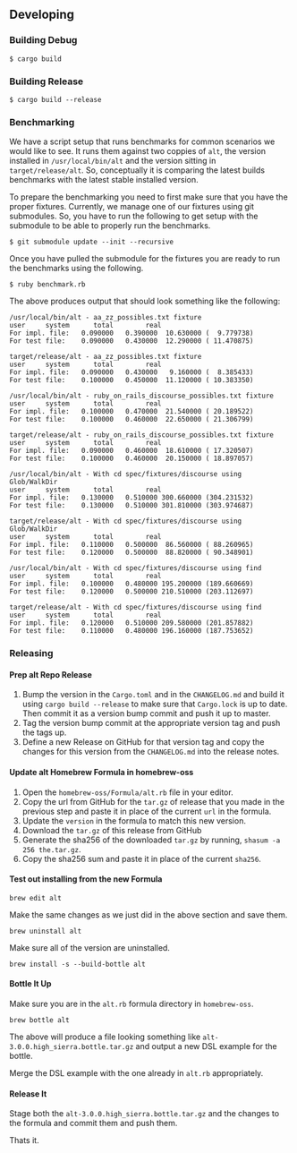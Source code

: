 ## Developing

### Building Debug

```text
$ cargo build
```

### Building Release

```text
$ cargo build --release
```

### Benchmarking

We have a script setup that runs benchmarks for common scenarios we would like to see. It runs them against two coppies of `alt`, the version installed in `/usr/local/bin/alt` and the version sitting in `target/release/alt`. So, conceptually it is comparing the latest builds benchmarks with the latest stable installed version.

To prepare the benchmarking you need to first make sure that you have the proper fixtures. Currently, we manage one of our fixtures using git submodules. So, you have to run the following to get setup with the submodule to be able to properly run the benchmarks.

```text
$ git submodule update --init --recursive
```

Once you have pulled the submodule for the fixtures you are ready to run the benchmarks using the following.

```text
$ ruby benchmark.rb
```

The above produces output that should look something like the following:

```text
/usr/local/bin/alt - aa_zz_possibles.txt fixture
user     system      total        real
For impl. file:   0.090000   0.390000  10.630000 (  9.779738)
For test file:    0.090000   0.430000  12.290000 ( 11.470875)

target/release/alt - aa_zz_possibles.txt fixture
user     system      total        real
For impl. file:   0.090000   0.430000   9.160000 (  8.385433)
For test file:    0.100000   0.450000  11.120000 ( 10.383350)

/usr/local/bin/alt - ruby_on_rails_discourse_possibles.txt fixture
user     system      total        real
For impl. file:   0.100000   0.470000  21.540000 ( 20.189522)
For test file:    0.100000   0.460000  22.650000 ( 21.306799)

target/release/alt - ruby_on_rails_discourse_possibles.txt fixture
user     system      total        real
For impl. file:   0.090000   0.460000  18.610000 ( 17.320507)
For test file:    0.100000   0.460000  20.150000 ( 18.897057)

/usr/local/bin/alt - With cd spec/fixtures/discourse using Glob/WalkDir
user     system      total        real
For impl. file:   0.130000   0.510000 300.660000 (304.231532)
For test file:    0.130000   0.510000 301.810000 (303.974687)

target/release/alt - With cd spec/fixtures/discourse using Glob/WalkDir
user     system      total        real
For impl. file:   0.110000   0.500000  86.560000 ( 88.260965)
For test file:    0.120000   0.500000  88.820000 ( 90.348901)

/usr/local/bin/alt - With cd spec/fixtures/discourse using find
user     system      total        real
For impl. file:   0.100000   0.480000 195.200000 (189.660669)
For test file:    0.120000   0.500000 210.510000 (203.112697)

target/release/alt - With cd spec/fixtures/discourse using find
user     system      total        real
For impl. file:   0.120000   0.510000 209.580000 (201.857882)
For test file:    0.110000   0.480000 196.160000 (187.753652)
```

### Releasing

#### Prep alt Repo Release

1. Bump the version in the `Cargo.toml` and in the `CHANGELOG.md` and build it using `cargo build --release` to make sure that `Cargo.lock` is up to date. Then commit it as a version bump commit and push it up to master.
2. Tag the version bump commit at the appropriate version tag and push the tags up.
3. Define a new Release on GitHub for that version tag and copy the changes for this version from the `CHANGELOG.md` into the release notes.

#### Update alt Homebrew Formula in homebrew-oss

1. Open the `homebrew-oss/Formula/alt.rb` file in your editor.
2. Copy the url from GitHub for the `tar.gz` of release that you made in the previous step and paste it in place of the current `url` in the formula.
3. Update the `version` in the formula to match this new version.
4. Download the `tar.gz` of this release from GitHub
5. Generate the sha256 of the downloaded `tar.gz` by running, `shasum -a 256 the.tar.gz`.
6. Copy the sha256 sum and paste it in place of the current `sha256`.

#### Test out installing from the new Formula

```
brew edit alt
```

Make the same changes as we just did in the above section and save them.

```
brew uninstall alt
```

Make sure all of the version are uninstalled.

```
brew install -s --build-bottle alt
```

#### Bottle It Up

Make sure you are in the `alt.rb` formula directory in `homebrew-oss`.

```
brew bottle alt
```

The above will produce a file looking something like `alt-3.0.0.high_sierra.bottle.tar.gz` and output a new DSL example for the bottle.

Merge the DSL example with the one already in `alt.rb` appropriately.

#### Release It

Stage both the `alt-3.0.0.high_sierra.bottle.tar.gz` and the changes to the formula and commit them and push them.

Thats it.
